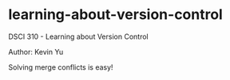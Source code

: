 # learning-about-version-control
DSCI 310 - Learning about Version Control

Author: Kevin Yu

Solving merge conflicts is easy!
